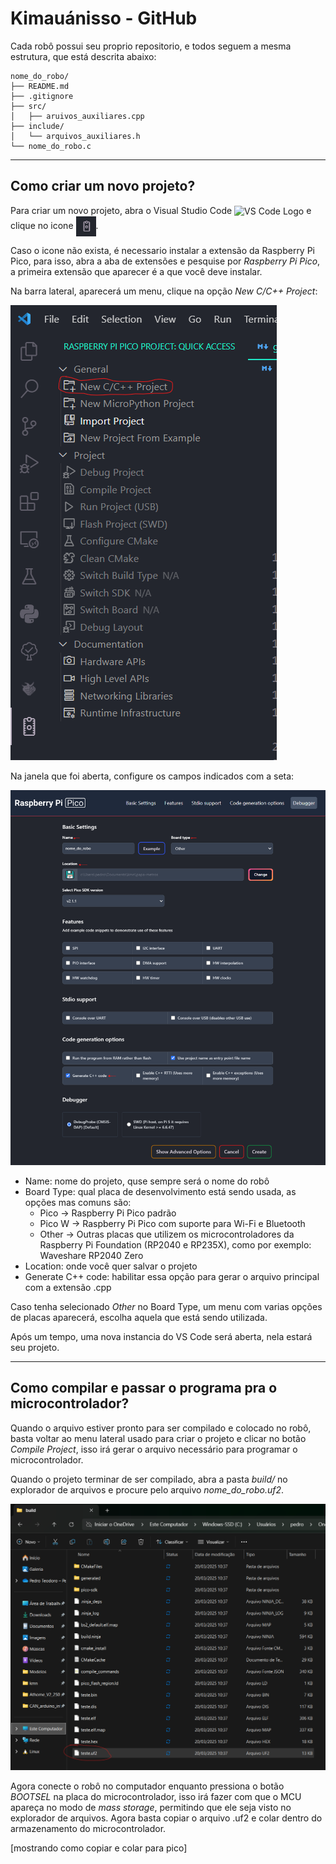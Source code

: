 # Kimauánisso - GitHub

Cada robô possui seu proprio repositorio, e todos seguem a mesma estrutura, que está descrita abaixo:

```
nome_do_robo/
├── README.md
├── .gitignore
├── src/
│   ├── aruivos_auxiliares.cpp
├── include/
│   └── arquivos_auxiliares.h
└── nome_do_robo.c
```

---
## Como criar um novo projeto?
Para criar um novo projeto, abra o Visual Studio Code 
<img src="https://code.visualstudio.com/assets/images/code-stable.png" alt="VS Code Logo" width="20" style="vertical-align: middle;"/> 
e clique no icone 
<img src="arquivos_auxiliares\icone_ext_pico.png" alt="Extensão Pico" width="32" style="vertical-align: middle;"/>.

Caso o icone não exista, é necessario instalar a extensão da Raspberry Pi Pico, para isso, abra a aba de extensões e pesquise por *Raspberry Pi Pico*, a primeira extensão que aparecer é a que você deve instalar.

Na barra lateral, aparecerá um menu, clique na opção *New C/C++ Project*:

<img src="arquivos_auxiliares\ext_pico_parte1.png" alt="Barra Lateral Extensão Pico" />

Na janela que foi aberta, configure os campos indicados com a seta:

<img src="arquivos_auxiliares\ext_pico_parte2.png" alt="Criação do Projeto" />

- Name: nome do projeto, quse sempre será o nome do robô
- Board Type: qual placa de desenvolvimento está sendo usada, as opções mas comuns são:
  - Pico -> Raspberry Pi Pico padrão
  - Pico W -> Raspberry Pi Pico com suporte para Wi-Fi e Bluetooth
  - Other -> Outras placas que utilizem os microcontroladores da Raspberry Pi Foundation (RP2040 e RP235X), como por exemplo: Waveshare RP2040 Zero
- Location: onde você quer salvar o projeto
- Generate C++ code: habilitar essa opção para gerar o arquivo principal com a extensão .cpp

Caso tenha selecionado *Other* no Board Type, um menu com varias opções de placas aparecerá, escolha aquela que está sendo utilizada.

Após um tempo, uma nova instancia do VS Code será aberta, nela estará seu projeto.

---
## Como compilar e passar o programa pra o microcontrolador?

Quando o arquivo estiver pronto para ser compilado e colocado no robô, basta voltar ao menu lateral usado para criar o projeto e clicar no botão *Compile Project*, isso irá gerar o arquivo necessário para programar o microcontrolador.

Quando o projeto terminar de ser compilado, abra a pasta *build/* no explorador de arquivos e procure pelo arquivo *nome_do_robo.uf2*.

<img src="arquivos_auxiliares\explorador_de_arquivos.png" alt="Diretório build/" />

Agora conecte o robô no computador enquanto pressiona o botão *BOOTSEL* na placa do microcontrolador, isso irá fazer com que o MCU apareça no modo de *mass storage*, permitindo que ele seja visto no explorador de arquivos. Agora basta copiar o arquivo .uf2 e colar dentro do armazenamento do microcontrolador.

[mostrando como copiar e colar para pico]
